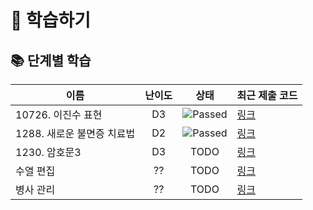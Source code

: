 # 📖 학습하기

## 📚 단계별 학습

|이름|난이도|상태|최근 제출 코드|
|---|:---:|:---:|---|
|10726. 이진수 표현|D3|![Passed][passed]|[링크](https://github.com/minju-kim98/swea-TILs/blob/main/240127/10726.cpp)|
|1288. 새로운 불면증 치료법|D2|![Passed][passed]|[링크](https://github.com/minju-kim98/swea-TILs/blob/main/240127/1288.cpp)|
|1230. 암호문3|D3|TODO|[링크](https://github.com/minju-kim98/swea-TILs/blob/main/240127/1230.cpp)|
|수열 편집|??|TODO|[링크](https://github.com/minju-kim98/swea-TILs/blob/main/240127/수열편집.cpp)|
|병사 관리|??|TODO|[링크](https://github.com/minju-kim98/swea-TILs/blob/main/240127/병사관리.cpp)|






[passed]: https://img.shields.io/badge/Passed-%23009D27.svg
[failed]: https://img.shields.io/badge/Failed-%23D24D57.svg
